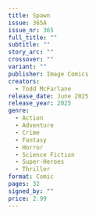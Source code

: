 ```yaml
---
title: Spawn
issue: 365A
issue_nr: 365
full_title: ""
subtitle: ""
story_arc: ""
crossover: ""
variant: ""
publisher: Image Comics
creators:
  - Todd McFarlane
release_date: June 2025
release_year: 2025
genre:
  - Action
  - Adventure
  - Crime
  - Fantasy
  - Horror
  - Science Fiction
  - Super-Heroes
  - Thriller
format: Comic
pages: 32
signed_by: ""
price: 2.99
---
```


